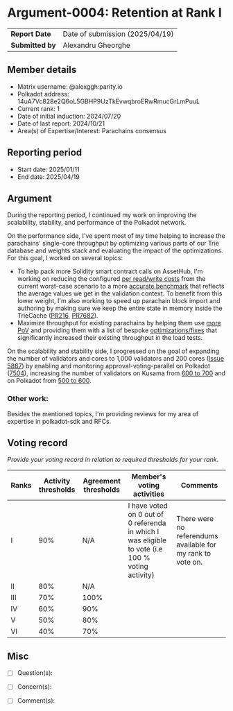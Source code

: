 # Argument-0004: Retention at Rank I

|                 |                                                                                             |
| --------------- | ------------------------------------------------------------------------------------------- |
| **Report Date** | Date of submission (2025/04/19)                                                             |
| **Submitted by**|  Alexandru Gheorghe                                                                         |


## Member details

- Matrix username: @alexggh:parity.io
- Polkadot address: 14uA7Vc828e2Q6oL5GBHP9UzTkEvwqbroERwRmucGrLmPuuL
- Current rank: 1
- Date of initial induction: 2024/07/20
- Date of last report: 2024/10/21
- Area(s) of Expertise/Interest: Parachains consensus


## Reporting period

- Start date: 2025/01/11
- End date: 2025/04/19


## Argument

During the reporting period, I continued my work on improving the scalability, stability, and performance of the Polkadot network.

On the performance side, I've spent most of my time helping to increase the parachains' single-core throughput by optimizing various parts of our Trie database and weights stack and evaluating the impact of the optimizations. For this goal, I worked on several topics:
- To help pack more Solidity smart contract calls on AssetHub, I'm working on reducing the configured [per read/write costs](https://github.com/paritytech/polkadot-sdk/issues/6131) from the current worst-case scenario to a more [accurate benchmark](https://github.com/paritytech/polkadot-sdk/pull/7867) that reflects the average values we get in the validation context. To benefit from this lower weight, I'm also working to speed up parachain block import and authoring by making sure we keep the entire state in memory inside the TrieCache ([PR216](https://github.com/paritytech/trie/pull/216), [PR7682](https://github.com/paritytech/polkadot-sdk/pull/7682)).
- Maximize throughput for existing parachains by helping them use [more PoV](https://github.com/paritytech/polkadot-sdk/pull/8040) and providing them with a list of bespoke [optimizations/fixes](https://github.com/paritytech/project-mythical/pull/290) that significantly increased their existing throughput in the load tests.

On the scalability and stability side, I progressed on the goal of expanding the number of validators and cores to 1,000 validators and 200 cores ([Issue 5867](https://github.com/paritytech/polkadot-sdk/issues/5867)) by enabling and monitoring approval-voting-parallel on Polkadot ([7504](https://github.com/paritytech/polkadot-sdk/pull/7504)), increasing the number of validators on Kusama from [600 to 700](https://kusama.subsquare.io/referenda/511) and on Polkadot from [500 to 600](https://polkadot.subsquare.io/referenda/1484).


### Other work:

Besides the mentioned topics, I'm providing reviews for my area of expertise in polkadot-sdk and RFCs.

## Voting record
*Provide your voting record in relation to required thresholds for your rank.*

|  Ranks | Activity thresholds | Agreement thresholds | Member's voting activities | Comments |
|---|---|---|---|---|
|I  |90%   |N/A   | I have voted on 0 out of 0 referenda in which I was eligible to vote (i.e 100 % voting activity)  | There were no referendums available for my rank to vote on. |
|II |80%   |N/A   |   |  |
|III|70%   |100%  |   |  |
|IV |60%   |90%   |   |  |
|V  |50%   |80%   |   |  |
|VI |40%   |70%   |   |  |


## Misc

- [ ] Question(s):

- [ ] Concern(s):

- [ ] Comment(s):
